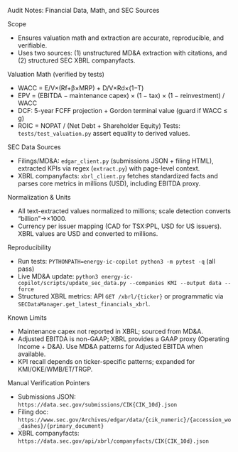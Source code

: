 Audit Notes: Financial Data, Math, and SEC Sources

Scope
- Ensures valuation math and extraction are accurate, reproducible, and verifiable.
- Uses two sources: (1) unstructured MD&A extraction with citations, and (2) structured SEC XBRL companyfacts.

Valuation Math (verified by tests)
- WACC = E/V×(Rf+β×MRP) + D/V×Rd×(1−T)
- EPV = (EBITDA − maintenance capex) × (1 − tax) × (1 − reinvestment) / WACC
- DCF: 5-year FCFF projection + Gordon terminal value (guard if WACC ≤ g)
- ROIC = NOPAT / (Net Debt + Shareholder Equity)
Tests: `tests/test_valuation.py` assert equality to derived values.

SEC Data Sources
- Filings/MD&A: `edgar_client.py` (submissions JSON + filing HTML), extracted KPIs via regex (`extract.py`) with page-level context.
- XBRL companyfacts: `xbrl_client.py` fetches standardized facts and parses core metrics in millions (USD), including EBITDA proxy.

Normalization & Units
- All text-extracted values normalized to millions; scale detection converts “billion”→×1000.
- Currency per issuer mapping (CAD for TSX:PPL, USD for US issuers). XBRL values are USD and converted to millions.

Reproducibility
- Run tests: `PYTHONPATH=energy-ic-copilot python3 -m pytest -q` (all pass)
- Live MD&A update: `python3 energy-ic-copilot/scripts/update_sec_data.py --companies KMI --output data --force`
- Structured XBRL metrics: API `GET /xbrl/{ticker}` or programmatic via `SECDataManager.get_latest_financials_xbrl`.

Known Limits
- Maintenance capex not reported in XBRL; sourced from MD&A.
- Adjusted EBITDA is non-GAAP; XBRL provides a GAAP proxy (Operating Income + D&A). Use MD&A patterns for Adjusted EBITDA when available.
- KPI recall depends on ticker-specific patterns; expanded for KMI/OKE/WMB/ET/TRGP.

Manual Verification Pointers
- Submissions JSON: `https://data.sec.gov/submissions/CIK{CIK_10d}.json`
- Filing doc: `https://www.sec.gov/Archives/edgar/data/{cik_numeric}/{accession_wo_dashes}/{primary_document}`
- XBRL companyfacts: `https://data.sec.gov/api/xbrl/companyfacts/CIK{CIK_10d}.json`

